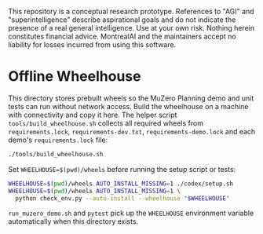 This repository is a conceptual research prototype. References to "AGI" and "superintelligence" describe aspirational goals and do not indicate the presence of a real general intelligence. Use at your own risk. Nothing herein constitutes financial advice. MontrealAI and the maintainers accept no liability for losses incurred from using this software.

# Offline Wheelhouse

This directory stores prebuilt wheels so the MuZero Planning demo and
unit tests can run without network access. Build the wheelhouse on a
machine with connectivity and copy it here. The helper script
`tools/build_wheelhouse.sh` collects all required wheels from
`requirements.lock`, `requirements-dev.txt`, `requirements-demo.lock`
and each demo's `requirements.lock` file:

```bash
./tools/build_wheelhouse.sh
```

Set `WHEELHOUSE=$(pwd)/wheels` before running the setup script or tests:

```bash
WHEELHOUSE=$(pwd)/wheels AUTO_INSTALL_MISSING=1 ./codex/setup.sh
WHEELHOUSE=$(pwd)/wheels AUTO_INSTALL_MISSING=1 \
  python check_env.py --auto-install --wheelhouse "$WHEELHOUSE"
```

`run_muzero_demo.sh` and `pytest` pick up the `WHEELHOUSE` environment
variable automatically when this directory exists.
